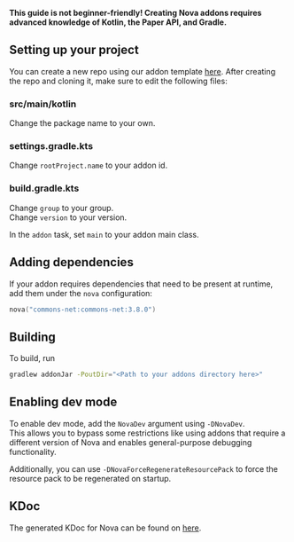 **This guide is not beginner-friendly! Creating Nova addons requires advanced knowledge of Kotlin, the Paper API, and Gradle.**

## Setting up your project

You can create a new repo using our addon template [here](https://github.com/xenondevs/Nova-Addon-Template/generate).
After creating the repo and cloning it, make sure to edit the following files:

### src/main/kotlin

Change the package name to your own.

### settings.gradle.kts

Change `rootProject.name` to your addon id.

### build.gradle.kts

Change `group` to your group.  
Change `version` to your version.

In the `addon` task, set `main` to your addon main class.

## Adding dependencies

If your addon requires dependencies that need to be present at runtime, add them under the `nova` configuration:

```kotlin title="build.gradle.kts dependencies { }"
nova("commons-net:commons-net:3.8.0")
```

## Building

To build, run
```bash title="Build with Gradle"
gradlew addonJar -PoutDir="<Path to your addons directory here>"
```

## Enabling dev mode

To enable dev mode, add the `NovaDev` argument using `-DNovaDev`.  
This allows you to bypass some restrictions like using addons that require a different version of Nova and
enables general-purpose debugging functionality.

Additionally, you can use `-DNovaForceRegenerateResourcePack` to force the resource pack to be regenerated on startup.

## KDoc

The generated KDoc for Nova can be found on [here](https://nova.dokka.xenondevs.xyz/).